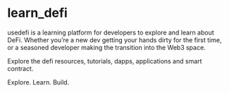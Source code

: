 # learn_defi
usedefi is a learning platform for developers to explore and learn about DeFi. Whether you’re a new dev getting your hands dirty for the first time, or a seasoned developer making the transition into the Web3 space.

Explore the defi resources, tutorials, dapps, applications and smart contract. 

Explore. Learn. Build.
